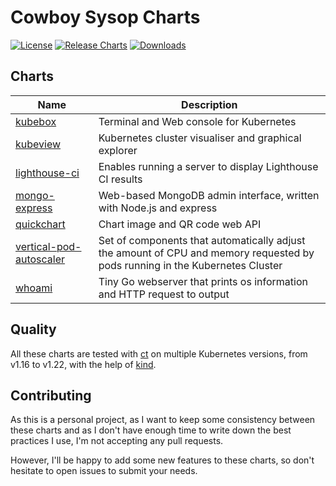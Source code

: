 # Cowboy Sysop Charts

[![License](https://img.shields.io/badge/License-MIT-green.svg)](LICENSE)
[![Release Charts](../../workflows/Release%20Charts/badge.svg)](../../actions?query=workflow%3A%22Release+Charts%22)
[![Downloads](https://img.shields.io/github/downloads/cowboysysop/charts/total?label=Downloads)](https://somsubhra.github.io/github-release-stats/?username=cowboysysop&repository=charts)

## Charts

| Name                                                      | Description                                                                                                                  |
|-----------------------------------------------------------|------------------------------------------------------------------------------------------------------------------------------|
| [kubebox](charts/kubebox)                                 | Terminal and Web console for Kubernetes                                                                                      |
| [kubeview](charts/kubeview)                               | Kubernetes cluster visualiser and graphical explorer                                                                         |
| [lighthouse-ci](charts/lighthouse-ci)                     | Enables running a server to display Lighthouse CI results                                                                    |
| [mongo-express](charts/mongo-express)                     | Web-based MongoDB admin interface, written with Node.js and express                                                          |
| [quickchart](charts/quickchart)                           | Chart image and QR code web API                                                                                              |
| [vertical-pod-autoscaler](charts/vertical-pod-autoscaler) | Set of components that automatically adjust the amount of CPU and memory requested by pods running in the Kubernetes Cluster |
| [whoami](charts/whoami)                                   | Tiny Go webserver that prints os information and HTTP request to output                                                      |

## Quality

All these charts are tested with [ct](https://github.com/helm/chart-testing) on multiple Kubernetes versions, from v1.16 to v1.22, with the help of [kind](https://kind.sigs.k8s.io/).

## Contributing

As this is a personal project, as I want to keep some consistency between these charts and as I don't have enough time to write down the best practices I use, I'm not accepting any pull requests.

However, I'll be happy to add some new features to these charts, so don't hesitate to open issues to submit your needs.
